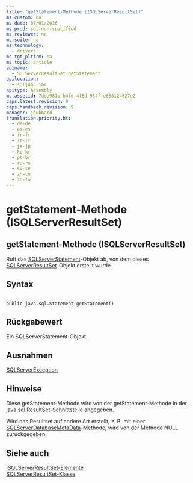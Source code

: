 ```yaml
---
title: "getStatement-Methode (ISQLServerResultSet)"
ms.custom: na
ms.date: 07/01/2016
ms.prod: sql-non-specified
ms.reviewer: na
ms.suite: na
ms.technology: 
  - drivers
ms.tgt_pltfrm: na
ms.topic: article
apiname: 
  - SQLServerResultSet.getStatement
apilocation: 
  - sqljdbc.jar
apitype: Assembly
ms.assetid: 7dea981b-b4fd-4f8d-954f-e686124627e2
caps.latest.revision: 9
caps.handback.revision: 9
manager: jhubbard
translation.priority.ht: 
  - de-de
  - es-es
  - fr-fr
  - it-it
  - ja-jp
  - ko-kr
  - pt-br
  - ru-ru
  - sv-se
  - zh-cn
  - zh-tw
---
```

# getStatement-Methode (ISQLServerResultSet)
    
## getStatement\-Methode \(ISQLServerResultSet\)  
 Ruft das [SQLServerStatement](../content/SQLServerStatement-Class.md)\-Objekt ab, von dem dieses [SQLServerResultSet](../content/SQLServerResultSet-Class.md)\-Objekt erstellt wurde.  
  
## Syntax  
  
```  
  
public java.sql.Statement getStatement()  
```  
  
## Rückgabewert  
 Ein SQLServerStatement\-Objekt.  
  
## Ausnahmen  
 [SQLServerException](../content/SQLServerException-Class.md)  
  
## Hinweise  
 Diese getStatement\-Methode wird von der getStatement\-Methode in der java.sql.ResultSet\-Schnittstelle angegeben.  
  
 Wird das Resultset auf andere Art erstellt, z. B. mit einer [SQLServerDatabaseMetaData](../content/SQLServerDatabaseMetaData-Class.md)\-Methode, wird von der Methode NULL zurückgegeben.  
  
## Siehe auch  
 [ISQLServerResultSet-Elemente](../content/SQLServerResultSet-Members.md)   
 [SQLServerResultSet-Klasse](../content/SQLServerResultSet-Class.md)  
  
  